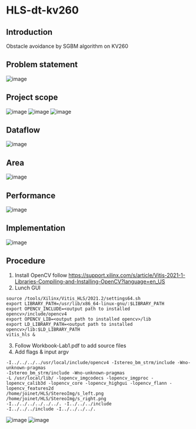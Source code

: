 # HLS-dt-kv260
## Introduction
Obstacle avoidance by SGBM algorithm on KV260
## Problem statement
![image](https://user-images.githubusercontent.com/43834469/175225767-ae51f36b-4646-4dfa-ae46-a3c00558ef8e.png)
## Project scope
![image](https://user-images.githubusercontent.com/43834469/175225827-4d0ffb00-5b05-4f3d-a106-388d63de4653.png)
![image](https://user-images.githubusercontent.com/43834469/175225851-ce19845d-8ed5-4368-affe-7b065e3ef149.png)
![image](https://user-images.githubusercontent.com/43834469/175225881-e3ef8572-1dae-4f84-adeb-39e0ef9f75cd.png)
## Dataflow
![image](https://user-images.githubusercontent.com/43834469/175226028-41730dbe-de7f-4196-8c32-08672d871e2b.png)
## Area
![image](https://user-images.githubusercontent.com/43834469/175226076-4411e7b3-3a1e-4eb4-8dd3-91bfa8fbce3e.png)
## Performance
![image](https://user-images.githubusercontent.com/43834469/175226133-ec2e13e2-4ae4-4d53-8f26-3ed9eba083cd.png)
## Implementation
![image](https://user-images.githubusercontent.com/43834469/175226176-e53ef69a-9234-461c-b578-529b0cf2afab.png)
## Procedure
1. Install OpenCV follow https://support.xilinx.com/s/article/Vitis-2021-1-Libraries-Compiling-and-Installing-OpenCV?language=en_US
2. Lunch GUI
```
source /tools/Xilinx/Vitis_HLS/2021.2/settings64.sh
export LIBRARY_PATH=/usr/lib/x86_64-linux-gnu/:$LIBRARY_PATH
export OPENCV_INCLUDE=<output path to installed opencv>/include/opencv4
export OPENCV_LIB=<output path to installed opencv>/lib
export LD_LIBRARY_PATH=<output path to installed opencv>/lib:$LD_LIBRARY_PATH
vitis_hls &
```
3. Follow Workbook-Lab1.pdf to add source files
4. Add flags & input argv
```
-I../../../../usr/local/include/opencv4 -Istereo_bm_strm/include -Wno-unknown-pragmas
-Istereo_bm_strm/include -Wno-unknown-pragmas
-L /usr/local/lib/ -lopencv_imgcodecs -lopencv_imgproc -lopencv_calib3d -lopencv_core -lopencv_highgui -lopencv_flann -lopencv_features2d
/home/joinet/HLS/StereoImg/s_left.png /home/joinet/HLS/StereoImg/s_right.png
-I../../../../../../. -I../../../include
-I../../../include -I../../../../.  
```
![image](https://user-images.githubusercontent.com/43834469/175228027-0ec0e120-ece8-4568-bc9e-971d0eb27a3d.png)
![image](https://user-images.githubusercontent.com/43834469/175228058-583bb52f-258e-4bad-8d33-e998cf40528a.png)

